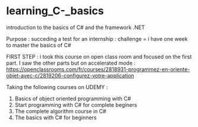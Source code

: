 # learning_C-_basics
introduction to the basics of C# and the framework .NET


Purpose : succeding a test for an internship : challenge = i have one week to master the basics of C#

FIRST STEP : i took this course on open class room and focused on the first part. I saw the other parts but on accelerated mode : 
https://openclassrooms.com/fr/courses/2818931-programmez-en-oriente-objet-avec-c/2819206-configurez-votre-application 

Taking the following courses on UDEMY : 

1) Basics of object oriented programming with C#
2) Start programming with C# for complete beginers 
3) The complete algorithm course in C# 
4) The basics with C# for beginners
